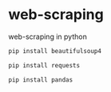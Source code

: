# web-scraping
web-scraping in python

```py
pip install beautifulsoup4
```

```py
pip install requests
```

```py
pip install pandas
```
